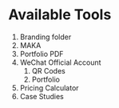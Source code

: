 # Available Tools

1. Branding folder
1. MAKA
1. Portfolio PDF
1. WeChat Official Account
    1. QR Codes
    1. Portfolio
1. Pricing Calculator
1. Case Studies